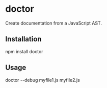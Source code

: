 # doctor

Create documentation from a JavaScript AST.

## Installation

npm install doctor

## Usage

doctor --debug myfile1.js myfile2.js